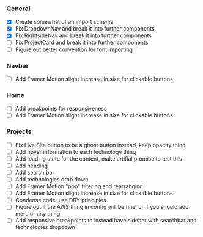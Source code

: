 ### General
- [x] Create somewhat of an import schema
- [x] Fix DropdownNav and break it into further components
- [x] Fix RightsideNav and break it into further components
- [ ] Fix ProjectCard and break it into further components
- [ ] Figure out better convention for font importing

### Navbar
- [ ] Add Framer Motion slight increase in size for clickable buttons

### Home
- [ ] Add breakpoints for responsiveness
- [ ] Add Framer Motion slight increase in size for clickable buttons

### Projects
- [ ] Fix Live Site button to be a ghost button instead, keep opacity thing
- [ ] Add hover information to each technology thing
- [ ] Add loading state for the content, make artifial promise to test this
- [ ] Add heading
- [ ] Add search bar
- [ ] Add technologies drop down
- [ ] Add Framer Motion "pop" filtering and rearranging
- [ ] Add Framer Motion slight increase in size for clickable buttons
- [ ] Condense code, use DRY principles
- [ ] Figure out if the AWS thing in config will be fine, or if you should add more or any thing
- [ ] Add responsive breakpoints to instead have sidebar with searchbar and technologies dropdown
